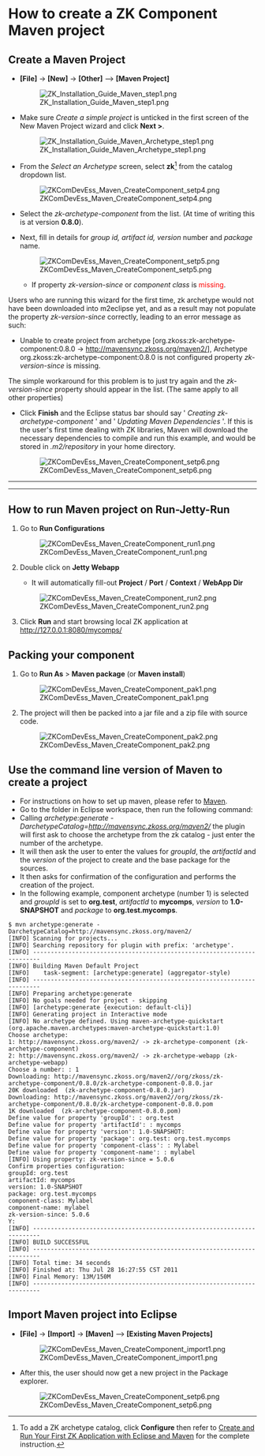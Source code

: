 # How to create a ZK Component Maven project

## Create a Maven Project

- **\[File\]** -\> **\[New\]** -\> **\[Other\]** --\> **\[Maven
  Project\]**
    
  <figure>
  <img src="images/ZK_Installation_Guide_Maven_step1.png"
  title="ZK_Installation_Guide_Maven_step1.png" />
  <figcaption>ZK_Installation_Guide_Maven_step1.png</figcaption>
  </figure>
- Make sure *Create a simple project* is unticked in the first screen of
  the New Maven Project wizard and click **Next \>**.
    
  <figure>
  <img src="images/ZK_Installation_Guide_Maven_Archetype_step1.png"
  title="ZK_Installation_Guide_Maven_Archetype_step1.png" />
  <figcaption>ZK_Installation_Guide_Maven_Archetype_step1.png</figcaption>
  </figure>
- From the *Select an Archetype* screen, select **zk**[^1] from the
  catalog dropdown list.
    
  <figure>
  <img src="images/ZKComDevEss_Maven_CreateComponent_setp4.png‎"
  title="ZKComDevEss_Maven_CreateComponent_setp4.png‎" />
  <figcaption>ZKComDevEss_Maven_CreateComponent_setp4.png‎</figcaption>
  </figure>
- Select the *zk-archetype-component* from the list. (At time of writing
  this is at version **0.8.0**).
- Next, fill in details for *group id, artifact id, version* number and
  *package* name.
    
  <figure>
  <img src="images/ZKComDevEss_Maven_CreateComponent_setp5.png‎"
  title="ZKComDevEss_Maven_CreateComponent_setp5.png‎" />
  <figcaption>ZKComDevEss_Maven_CreateComponent_setp5.png‎</figcaption>
  </figure>

  - If property *zk-version-since* or *component class* is
    <font color="red">missing</font>.<ref>

Users who are running this wizard for the first time, zk archetype would
not have been downloaded into m2eclipse yet, and as a result may not
populate the property *zk-version-since* correctly, leading to an error
message as such:

- Unable to create project from archetype
  \[org.zkoss:zk-archetype-component:0.8.0 -\>
  <http://mavensync.zkoss.org/maven2/>\], Archetype
  org.zkoss:zk-archetype-component:0.8.0 is not configured property
  *zk-version-since* is missing.

The simple workaround for this problem is to just try again and the
*zk-version-since* property should appear in the list. (The same apply
to all other properties)

</ref>

- Click **Finish** and the Eclipse status bar should say ' *Creating
  zk-archetype-component* ' and ' *Updating Maven Dependencies* '. If
  this is the user's first time dealing with ZK libraries, Maven will
  download the necessary dependencies to compile and run this example,
  and would be stored in *.m2/repository* in your home directory.
    
  <figure>
  <img src="images/ZKComDevEss_Maven_CreateComponent_setp6.png‎"
  title="ZKComDevEss_Maven_CreateComponent_setp6.png‎" />
  <figcaption>ZKComDevEss_Maven_CreateComponent_setp6.png‎</figcaption>
  </figure>

------------------------------------------------------------------------

<references/>

------------------------------------------------------------------------

## How to run Maven project on Run-Jetty-Run

1.  Go to **Run Configurations**
      
    <figure>
    <img src="images/ZKComDevEss_Maven_CreateComponent_run1.png"
    title="ZKComDevEss_Maven_CreateComponent_run1.png" />
    <figcaption>ZKComDevEss_Maven_CreateComponent_run1.png</figcaption>
    </figure>
2.  Double click on **Jetty Webapp**
    - It will automatically fill-out **Project** / **Port** /
      **Context** / **WebApp Dir**

      
    <figure>
    <img src="images/ZKComDevEss_Maven_CreateComponent_run2.png"
    title="ZKComDevEss_Maven_CreateComponent_run2.png" />
    <figcaption>ZKComDevEss_Maven_CreateComponent_run2.png</figcaption>
    </figure>
3.  Click **Run** and start browsing local ZK application at
    <http://127.0.0.1:8080/mycomps/>

## Packing your component

1.  Go to **Run As** \> **Maven package** (or **Maven install**)
      
    <figure>
    <img src="images/ZKComDevEss_Maven_CreateComponent_pak1.png"
    title="ZKComDevEss_Maven_CreateComponent_pak1.png" />
    <figcaption>ZKComDevEss_Maven_CreateComponent_pak1.png</figcaption>
    </figure>
2.  The project will then be packed into a jar file and a zip file with
    source code.
      
    <figure>
    <img src="images/ZKComDevEss_Maven_CreateComponent_pak2.png"
    title="ZKComDevEss_Maven_CreateComponent_pak2.png" />
    <figcaption>ZKComDevEss_Maven_CreateComponent_pak2.png</figcaption>
    </figure>

## Use the command line version of Maven to create a project

- For instructions on how to set up maven, please refer to
  [Maven](http://maven.apache.org/guides/getting-started/maven-in-five-minutes.html).
- Go to the folder in Eclipse workspace, then run the following command:
- Calling *archetype:generate
  -DarchetypeCatalog=<http://mavensync.zkoss.org/maven2/>* the plugin
  will first ask to choose the archetype from the zk catalog - just
  enter the number of the archetype.
- It will then ask the user to enter the values for *groupId*, the
  *artifactId* and the *version* of the project to create and the base
  package for the sources.
- It then asks for confirmation of the configuration and performs the
  creation of the project.
- In the following example, component archetype (number 1) is selected
  and *groupId* is set to **org.test**, *artifactId* to **mycomps**,
  *version* to **1.0-SNAPSHOT** and *package* to **org.test.mycomps**.

``` text
$ mvn archetype:generate -DarchetypeCatalog=http://mavensync.zkoss.org/maven2/
[INFO] Scanning for projects...
[INFO] Searching repository for plugin with prefix: 'archetype'.
[INFO] ------------------------------------------------------------------------
[INFO] Building Maven Default Project
[INFO]    task-segment: [archetype:generate] (aggregator-style)
[INFO] ------------------------------------------------------------------------
[INFO] Preparing archetype:generate
[INFO] No goals needed for project - skipping
[INFO] [archetype:generate {execution: default-cli}]
[INFO] Generating project in Interactive mode
[INFO] No archetype defined. Using maven-archetype-quickstart (org.apache.maven.archetypes:maven-archetype-quickstart:1.0)
Choose archetype:
1: http://mavensync.zkoss.org/maven2/ -> zk-archetype-component (zk-archetype-component)
2: http://mavensync.zkoss.org/maven2/ -> zk-archetype-webapp (zk-archetype-webapp)
Choose a number: : 1
Downloading: http://mavensync.zkoss.org/maven2//org/zkoss/zk-archetype-component/0.8.0/zk-archetype-component-0.8.0.jar
20K downloaded  (zk-archetype-component-0.8.0.jar)
Downloading: http://mavensync.zkoss.org/maven2//org/zkoss/zk-archetype-component/0.8.0/zk-archetype-component-0.8.0.pom
1K downloaded  (zk-archetype-component-0.8.0.pom)
Define value for property 'groupId': : org.test
Define value for property 'artifactId': : mycomps
Define value for property 'version': 1.0-SNAPSHOT:
Define value for property 'package': org.test: org.test.mycomps
Define value for property 'component-class': : Mylabel
Define value for property 'component-name': : mylabel
[INFO] Using property: zk-version-since = 5.0.6
Confirm properties configuration:
groupId: org.test
artifactId: mycomps
version: 1.0-SNAPSHOT
package: org.test.mycomps
component-class: Mylabel
component-name: mylabel
zk-version-since: 5.0.6
Y:
[INFO] ------------------------------------------------------------------------
[INFO] BUILD SUCCESSFUL
[INFO] ------------------------------------------------------------------------
[INFO] Total time: 34 seconds
[INFO] Finished at: Thu Jul 28 16:27:55 CST 2011
[INFO] Final Memory: 13M/150M
[INFO] ------------------------------------------------------------------------
```

## Import Maven project into Eclipse

- **\[File\]** -\> **\[Import\]** -\> **\[Maven\]** --\> **\[Existing
  Maven Projects\]**
    
  <figure>
  <img src="images/ZKComDevEss_Maven_CreateComponent_import1.png"
  title="ZKComDevEss_Maven_CreateComponent_import1.png" />
  <figcaption>ZKComDevEss_Maven_CreateComponent_import1.png</figcaption>
  </figure>
- After this, the user should now get a new project in the Package
  explorer.
    
  <figure>
  <img src="images/ZKComDevEss_Maven_CreateComponent_setp6.png‎"
  title="ZKComDevEss_Maven_CreateComponent_setp6.png‎" />
  <figcaption>ZKComDevEss_Maven_CreateComponent_setp6.png‎</figcaption>
  </figure>

[^1]: To add a ZK archetype catalog, click **Configure** then refer to [
    Create and Run Your First ZK Application with Eclipse and
    Maven](ZK_Installation_Guide/Quick_Start/Create_and_Run_Your_First_ZK_Application_with_Eclipse_and_Maven)
    for the complete instruction.
